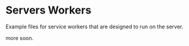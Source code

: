 # Servers Workers

Example files for service workers that are designed to run on the server.

more soon.
